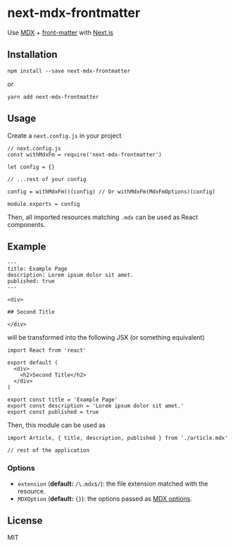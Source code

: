# next-mdx-frontmatter
Use [MDX](https://github.com/mdx-js/mdx) + [front-matter](https://github.com/jxson/front-matter) with [Next.js](https://github.com/zeit/next.js)

## Installation

`npm install --save next-mdx-frontmatter`

or

`yarn add next-mdx-frontmatter`

## Usage

Create a `next.config.js` in your project

```
// next.config.js
const withMdxFm = require('next-mdx-frontmatter')

let config = {}

// ...rest of your config

config = withMdxFm()(config) // Or withMdxFm(MdxFmOptions)(config)

module.exports = config
```

Then, all imported resources matching `.mdx` can be used as React components.

## Example

```
---
title: Example Page
description: Lorem ipsum dolor sit amet.
published: true
---

<div>

## Second Title

</div>
```

will be transformed into the following JSX (or something equivalent)

```
import React from 'react'

export default (
  <div>
    <h2>Second Title</h2>
  </div>
)

export const title = 'Example Page'
export const description = 'Lorem ipsum dolor sit amet.'
export const published = true
```

Then, this module can be used as

```
import Article, { title, description, published } from './article.mdx'

// rest of the application
```

### Options

* `extension` (**default:** `/\.mdx$/`): the file extension matched with the resource.
* `MDXOption` (**default:** `{}`): the options passed as [MDX options](https://github.com/mdx-js/mdx#options).

## License

MIT
